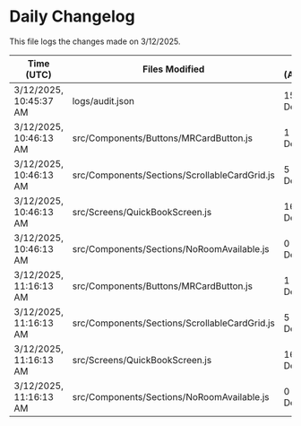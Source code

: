 # Daily Changelog

This file logs the changes made on 3/12/2025.

| Time (UTC)             | Files Modified                    | Changes (Addition/Deletion) |
|------------------------|-----------------------------------|-----------------------------|
| 3/12/2025, 10:45:37 AM | logs/audit.json | 15 Additions & 15 Deletions |
| 3/12/2025, 10:46:13 AM | src/Components/Buttons/MRCardButton.js | 1 Additions & 0 Deletions|
| 3/12/2025, 10:46:13 AM | src/Components/Sections/ScrollableCardGrid.js | 5 Additions & 2 Deletions|
| 3/12/2025, 10:46:13 AM | src/Screens/QuickBookScreen.js | 16 Additions & 26 Deletions|
| 3/12/2025, 10:46:13 AM | src/Components/Sections/NoRoomAvailable.js | 0 Additions & 0 Deletions|
| 3/12/2025, 11:16:13 AM | src/Components/Buttons/MRCardButton.js | 1 Additions & 0 Deletions|
| 3/12/2025, 11:16:13 AM | src/Components/Sections/ScrollableCardGrid.js | 5 Additions & 2 Deletions|
| 3/12/2025, 11:16:13 AM | src/Screens/QuickBookScreen.js | 16 Additions & 26 Deletions|
| 3/12/2025, 11:16:13 AM | src/Components/Sections/NoRoomAvailable.js | 0 Additions & 0 Deletions|
